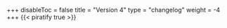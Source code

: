 +++
disableToc = false
title = "Version 4"
type = "changelog"
weight = -4
+++
{{< piratify true >}}
